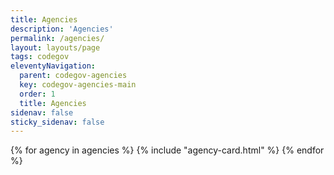 ```yaml
---
title: Agencies
description: 'Agencies'
permalink: /agencies/
layout: layouts/page
tags: codegov
eleventyNavigation:
  parent: codegov-agencies
  key: codegov-agencies-main
  order: 1
  title: Agencies
sidenav: false
sticky_sidenav: false
---
```


<script>console.log({{agencies|json}});</script>

<div class="agency-grid">
  {% for agency in agencies %}
    {% include "agency-card.html" %}
  {% endfor %}
</div>
